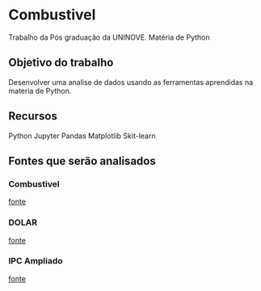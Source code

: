 <H1>Combustivel</H1>

Trabalho da Pós graduação da UNINOVE.
Matéria de Python

<H2>Objetivo do trabalho</H2>
Desenvolver uma analise de dados usando as ferramentas aprendidas na materia de Python.

<h2>Recursos</h2>
Python
Jupyter
Pandas
Matplotlib
Skit-learn


<h2>Fontes que serão analisados</h2>

<h3>Combustivel</h3>
<a href="https://dados.gov.br/dataset/serie-historica-de-precos-de-combustiveis-por-revenda">fonte</a>

<h3>DOLAR</h3>
<a href="https://www.econodados.com.br/tabela.dll/in5?cod_site=TestDrive%20Macrodados%20Online&pg=-1">fonte</a>

<h3>IPC Ampliado</h3>
<a href="https://www.econodados.com.br/tabela.dll/in5?cod_site=TestDrive%20Macrodados%20Online&pg=-1">fonte</a>


